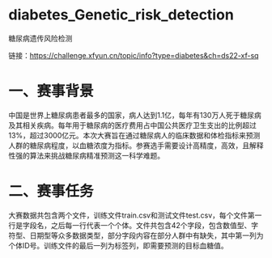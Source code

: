 # diabetes_Genetic_risk_detection
糖尿病遗传风险检测

链接：https://challenge.xfyun.cn/topic/info?type=diabetes&ch=ds22-xf-sq





# 一、赛事背景

中国是世界上糖尿病患者最多的国家，病人达到1.1亿，每年有130万人死于糖尿病及其相关疾病。每年用于糖尿病的医疗费用占中国公共医疗卫生支出的比例超过13%，超过3000亿元。本次大赛旨在通过糖尿病人的临床数据和体检指标来预测人群的糖尿病程度，以血糖浓度为指标。参赛选手需要设计高精度，高效，且解释性强的算法来挑战糖尿病精准预测这一科学难题。

# 二、赛事任务

大赛数据共包含两个文件，训练文件train.csv和测试文件test.csv，每个文件第一行是字段名，之后每一行代表一个个体。文件共包含42个字段，包含数值型、字符型、日期型等众多数据类型，部分字段内容在部分人群中有缺失，其中第一列为个体ID号。训练文件的最后一列为标签列，即需要预测的目标血糖值。